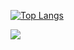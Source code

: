 
[![Top Langs](https://github-readme-stats.vercel.app/api/top-langs/?username=thsals)](https://github.com/anuraghazra/github-readme-stats)

 <img src="http://mazandi.herokuapp.com/api?handle={sonmin1124}&theme=warm"/>
